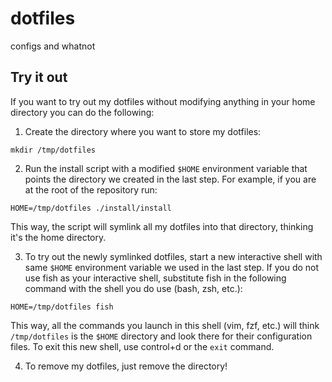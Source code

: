 # dotfiles
configs and whatnot

## Try it out
If you want to try out my dotfiles without modifying anything in your home directory you can do the following:
1. Create the directory where you want to store my dotfiles:
```
mkdir /tmp/dotfiles
```

2. Run the install script with a modified `$HOME` environment variable that points the directory we created in the last step. For example, if you are at the root of the repository run:
```
HOME=/tmp/dotfiles ./install/install
```
This way, the script will symlink all my dotfiles into that directory, thinking it's the home directory.

3. To try out the newly symlinked dotfiles, start a new interactive shell with same `$HOME` environment variable we used in the last step. If you do not use fish as your interactive shell, substitute fish in the following command with the shell you do use (bash, zsh, etc.):
```
HOME=/tmp/dotfiles fish
```
This way, all the commands you launch in this shell (vim, fzf, etc.) will think `/tmp/dotfiles` is the `$HOME` directory and look there for their configuration files. To exit this new shell, use control+d or the `exit` command.

4. To remove my dotfiles, just remove the directory!
